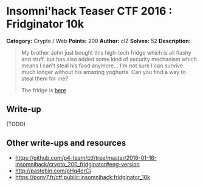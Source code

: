 # Insomni'hack Teaser CTF 2016 : Fridginator 10k

**Category:** Crypto / Web
**Points:** 200
**Author:** clZ
**Solves:** 52
**Description:**

> My brother John just bought this high-tech fridge which is all flashy and stuff, but has also added some kind of security mechanism which means I can't steal his food anymore... I'm not sure I can survive much longer without his amazing yoghurts. Can you find a way to steal them for me?
> 
> The fridge is [here](http://fridge.insomnihack.ch/login?next=/)


## Write-up

(TODO)

## Other write-ups and resources

* <https://github.com/p4-team/ctf/tree/master/2016-01-16-insomnihack/crypto_200_fridginator#eng-version>
* <http://pastebin.com/pHg4erCj>
* <https://pony7.fr/ctf:public:insomnihack:fridginator_10k>
